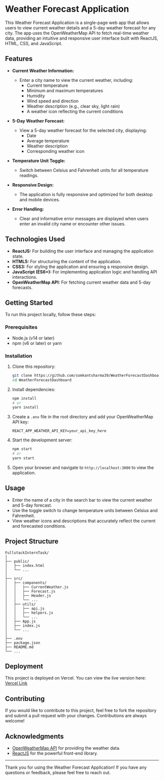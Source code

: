 # Weather Forecast Application

This Weather Forecast Application is a single-page web app that allows users to view current weather details and a 5-day weather forecast for any city. The app uses the OpenWeatherMap API to fetch real-time weather data, providing an intuitive and responsive user interface built with ReactJS, HTML, CSS, and JavaScript.

## Features

- **Current Weather Information:** 
  - Enter a city name to view the current weather, including:
    - Current temperature
    - Minimum and maximum temperatures
    - Humidity
    - Wind speed and direction
    - Weather description (e.g., clear sky, light rain)
    - A weather icon reflecting the current conditions
  
- **5-Day Weather Forecast:**
  - View a 5-day weather forecast for the selected city, displaying:
    - Date
    - Average temperature
    - Weather description
    - Corresponding weather icon

- **Temperature Unit Toggle:**
  - Switch between Celsius and Fahrenheit units for all temperature readings.

- **Responsive Design:**
  - The application is fully responsive and optimized for both desktop and mobile devices.

- **Error Handling:**
  - Clear and informative error messages are displayed when users enter an invalid city name or encounter other issues.

## Technologies Used

- **ReactJS:** For building the user interface and managing the application state.
- **HTML5:** For structuring the content of the application.
- **CSS3:** For styling the application and ensuring a responsive design.
- **JavaScript (ES6+):** For implementing application logic and handling API interactions.
- **OpenWeatherMap API:** For fetching current weather data and 5-day forecasts.

## Getting Started

To run this project locally, follow these steps:

### Prerequisites

- Node.js (v14 or later)
- npm (v6 or later) or yarn

### Installation

1. Clone this repository:

   ```bash
   git clone https://github.com/somkantsharma39/WeatherForecastDashboard.git
   cd WeatherForecastDashboard
   ```

2. Install dependencies:

   ```bash
   npm install
   # or
   yarn install
   ```

3. Create a `.env` file in the root directory and add your OpenWeatherMap API key:

   ```plaintext
   REACT_APP_WEATHER_API_KEY=your_api_key_here
   ```

4. Start the development server:

   ```bash
   npm start
   # or
   yarn start
   ```

5. Open your browser and navigate to `http://localhost:3000` to view the application.

## Usage

- Enter the name of a city in the search bar to view the current weather and 5-day forecast.
- Use the toggle switch to change temperature units between Celsius and Fahrenheit.
- View weather icons and descriptions that accurately reflect the current and forecasted conditions.

## Project Structure

```plaintext
FullstackInternTask/
│
├── public/
│   ├── index.html
│   └── ...
│
├── src/
│   ├── components/
│   │   ├── CurrentWeather.js
│   │   ├── Forecast.js
│   │   ├── Header.js
│   │   └── ...
│   ├── utils/
│   │   ├── api.js
│   │   ├── helpers.js
│   │   └── ...
│   ├── App.js
│   ├── index.js
│   └── ...
│
├── .env
├── package.json
├── README.md
└── ...
```

## Deployment

This project is deployed on Vercel. You can view the live version here: [Vercel Link](https://weather-forecast-dashboard-zeta.vercel.app/)

## Contributing

If you would like to contribute to this project, feel free to fork the repository and submit a pull request with your changes. Contributions are always welcome!


## Acknowledgments

- [OpenWeatherMap API](https://openweathermap.org/api) for providing the weather data.
- [ReactJS](https://reactjs.org/) for the powerful front-end library.

---

Thank you for using the Weather Forecast Application! If you have any questions or feedback, please feel free to reach out.
